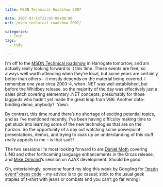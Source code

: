 ```yaml
---
title: MSDN Technical Roadshow 2007

date: 2007-03-12T22:03:00+00:00
url: /msdn-technical-roadshow-2007/

categories:
  - Tech
tags:
  - tidy

---
```

<!--kg-card-begin: html-->

I&#8217;m off to the [MSDN Technical roadshow][1] in Harrogate tomorrow, and am actually really looking forward to it this time. These events are free, so always well worth attending when they&#8217;re local, but some years are certainly better than others &#8211; it mostly depends on the material being covered. I remember one year circa 2003-4, when .NET was well established, but before the Whidbey release, so the majority of the day was effectively just a sales pitch covering elementary .NET concepts, presumably for those laggards who hadn&#8217;t yet made the great leap from VB6. Another data-binding demo, anybody?&nbsp; Yawn.

By contrast, this time round there&#8217;s no shortage of exciting potential topics, and as I&#8217;ve mentioned recently, I&#8217;ve been having difficulty making time to get stuck into learning some of the new technologies that are on the horizon. So the opportunity of a day out watching some powerpoint presentations, demos, and trying to soak up an understanding of this stuff really appeals to me &#8211; is that sad?!

The two sessions I&#8217;m most looking forward to are [Daniel Moth][2] covering LINQ and other forthcoming language enhancements in the Orcas release, and [Mike Ormond][3]&#8216;s session on AJAX development. Should be good.

Oh, entertainingly, someone found my blog this week by Googling for [&#8220;msdn event&#8221; dress code][4] &#8211; my advice is to go casual; stick to the usual geek staples of t-shirt with jeans or combats and you can&#8217;t go far wrong!

<!--kg-card-end: html-->

 [1]: http://www.microsoft.com/uk/techroadshow2007/msdn/default.mspx
 [2]: http://www.danielmoth.com/Blog/
 [3]: http://blogs.msdn.com/mikeormond/default.aspx
 [4]: http://www.google.com/search?q=%22msdn+event%22+dress+code&